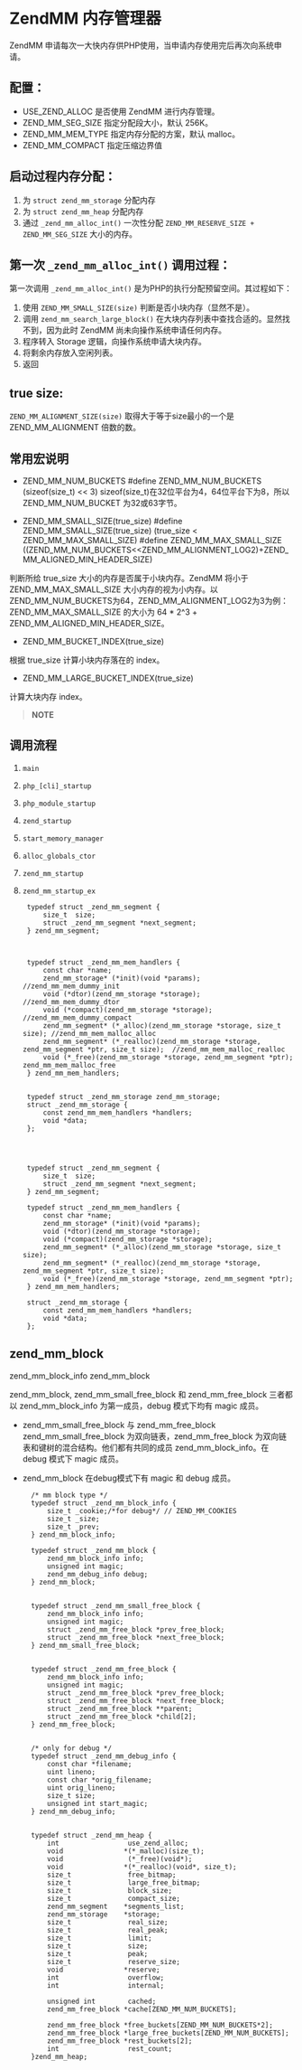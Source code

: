 # ZendMM 内存管理器

ZendMM 申请每次一大快内存供PHP使用，当申请内存使用完后再次向系统申请。


## 配置：
* USE_ZEND_ALLOC	是否使用 ZendMM 进行内存管理。
* ZEND_MM_SEG_SIZE 	指定分配段大小，默认 256K。
* ZEND_MM_MEM_TYPE 	指定内存分配的方案，默认 malloc。
* ZEND_MM_COMPACT	指定压缩边界值


## 启动过程内存分配：
1. 为 `struct zend_mm_storage` 分配内存
2. 为 `struct zend_mm_heap` 分配内存
3. 通过 `_zend_mm_alloc_int()` 一次性分配 `ZEND_MM_RESERVE_SIZE + ZEND_MM_SEG_SIZE` 大小的内存。


## 第一次 `_zend_mm_alloc_int()` 调用过程：

第一次调用 `_zend_mm_alloc_int()` 是为PHP的执行分配预留空间。其过程如下：

1. 使用 `ZEND_MM_SMALL_SIZE(size)` 判断是否小块内存（显然不是）。
2. 调用 `zend_mm_search_large_block()` 在大块内存列表中查找合适的。显然找不到，因为此时 ZendMM 尚未向操作系统申请任何内存。
3. 程序转入 Storage 逻辑，向操作系统申请大块内存。
4. 将剩余内存放入空闲列表。
5. 返回


## true size:

`ZEND_MM_ALIGNMENT_SIZE(size)` 取得大于等于size最小的一个是 ZEND_MM_ALIGNMENT 倍数的数。



## 常用宏说明
* ZEND_MM_NUM_BUCKETS
		#define ZEND_MM_NUM_BUCKETS 		(sizeof(size_t) << 3)
	sizeof(size_t)在32位平台为4，64位平台下为8，所以 ZEND_MM_NUM_BUCKET 为32或63字节。


* ZEND_MM_SMALL_SIZE(true_size)
		#define ZEND_MM_SMALL_SIZE(true_size)	(true_size < ZEND_MM_MAX_SMALL_SIZE)
		#define ZEND_MM_MAX_SMALL_SIZE			((ZEND_MM_NUM_BUCKETS<<ZEND_MM_ALIGNMENT_LOG2)+ZEND_MM_ALIGNED_MIN_HEADER_SIZE)

判断所给 true_size 大小的内存是否属于小块内存。ZendMM 将小于 ZEND_MM_MAX_SMALL_SIZE 大小内存的视为小内存。以ZEND_MM_NUM_BUCKETS为64，ZEND_MM_ALIGNMENT_LOG2为3为例：ZEND_MM_MAX_SMALL_SIZE 的大小为 64 * 2^3 + ZEND_MM_ALIGNED_MIN_HEADER_SIZE。

* ZEND_MM_BUCKET_INDEX(true_size)

根据 true_size 计算小块内存落在的 index。

* ZEND_MM_LARGE_BUCKET_INDEX(true_size)

计算大块内存 index。

>**NOTE**
>

## 调用流程
1. `main`
2. `php_[cli]_startup`
3. `php_module_startup`
4. `zend_startup`
5. `start_memory_manager`
6. `alloc_globals_ctor`
7. `zend_mm_startup`
8. `zend_mm_startup_ex`




		typedef struct _zend_mm_segment {
			size_t	size;
			struct _zend_mm_segment *next_segment;
		} zend_mm_segment;



		typedef struct _zend_mm_mem_handlers {
			const char *name;
			zend_mm_storage* (*init)(void *params); //zend_mm_mem_dummy_init
			void (*dtor)(zend_mm_storage *storage); //zend_mm_mem_dummy_dtor
			void (*compact)(zend_mm_storage *storage); //zend_mm_mem_dummy_compact 	
			zend_mm_segment* (*_alloc)(zend_mm_storage *storage, size_t size); //zend_mm_mem_malloc_alloc
			zend_mm_segment* (*_realloc)(zend_mm_storage *storage, zend_mm_segment *ptr, size_t size);  //zend_mm_mem_malloc_realloc
			void (*_free)(zend_mm_storage *storage, zend_mm_segment *ptr); zend_mm_mem_malloc_free
		} zend_mm_mem_handlers;


		typedef struct _zend_mm_storage zend_mm_storage;
		struct _zend_mm_storage {
			const zend_mm_mem_handlers *handlers;
			void *data;
		};




		typedef struct _zend_mm_segment {
			size_t	size;
			struct _zend_mm_segment *next_segment;
		} zend_mm_segment;

		typedef struct _zend_mm_mem_handlers {
			const char *name;
			zend_mm_storage* (*init)(void *params);
			void (*dtor)(zend_mm_storage *storage);
			void (*compact)(zend_mm_storage *storage);
			zend_mm_segment* (*_alloc)(zend_mm_storage *storage, size_t size);
			zend_mm_segment* (*_realloc)(zend_mm_storage *storage, zend_mm_segment *ptr, size_t size);
			void (*_free)(zend_mm_storage *storage, zend_mm_segment *ptr);
		} zend_mm_mem_handlers;

		struct _zend_mm_storage {
			const zend_mm_mem_handlers *handlers;
			void *data;
		};


## zend_mm_block

zend_mm_block_info
zend_mm_block

zend_mm_block, zend_mm_small_free_block 和 zend_mm_free_block 三者都以 zend_mm_block_info 为第一成员，debug 模式下均有 magic 成员。

* zend_mm_small_free_block 与 zend_mm_free_block
zend_mm_small_free_block 为双向链表，zend_mm_free_block 为双向链表和键树的混合结构。他们都有共同的成员 zend_mm_block_info。在 debug 模式下 magic 成员。
* zend_mm_block
在debug模式下有 magic 和 debug 成员。




		/* mm block type */
		typedef struct _zend_mm_block_info {
			size_t _cookie;/*for debug*/ // ZEND_MM_COOKIES
			size_t _size;
			size_t _prev;
		} zend_mm_block_info;

		typedef struct _zend_mm_block {
			zend_mm_block_info info;
			unsigned int magic;
			zend_mm_debug_info debug;
		} zend_mm_block;


		typedef struct _zend_mm_small_free_block {
			zend_mm_block_info info;
			unsigned int magic;
			struct _zend_mm_free_block *prev_free_block;
			struct _zend_mm_free_block *next_free_block;
		} zend_mm_small_free_block;


		typedef struct _zend_mm_free_block {
			zend_mm_block_info info;
			unsigned int magic;
			struct _zend_mm_free_block *prev_free_block;
			struct _zend_mm_free_block *next_free_block;
			struct _zend_mm_free_block **parent;
			struct _zend_mm_free_block *child[2];
		} zend_mm_free_block;


		/* only for debug */
		typedef struct _zend_mm_debug_info {
			const char *filename;
			uint lineno;
			const char *orig_filename;
			uint orig_lineno;
			size_t size;
			unsigned int start_magic;
		} zend_mm_debug_info;


		typedef struct _zend_mm_heap {
			int                 use_zend_alloc;
			void               *(*_malloc)(size_t);
			void                (*_free)(void*);
			void               *(*_realloc)(void*, size_t);
			size_t              free_bitmap;
			size_t              large_free_bitmap;
			size_t              block_size;
			size_t              compact_size;
			zend_mm_segment    *segments_list;
			zend_mm_storage    *storage;
			size_t              real_size;
			size_t              real_peak;
			size_t              limit;
			size_t              size;
			size_t              peak;
			size_t              reserve_size;
			void               *reserve;
			int                 overflow;
			int                 internal;

			unsigned int        cached;
			zend_mm_free_block *cache[ZEND_MM_NUM_BUCKETS];

			zend_mm_free_block *free_buckets[ZEND_MM_NUM_BUCKETS*2];
			zend_mm_free_block *large_free_buckets[ZEND_MM_NUM_BUCKETS];
			zend_mm_free_block *rest_buckets[2];
			int                 rest_count;
		}zend_mm_heap;

